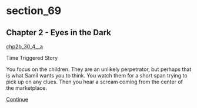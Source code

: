 
# section_69

## Chapter 2 - Eyes in the Dark

[chp2b_30_4__a](../../decomp/app/src/main/res/raw/chp2b_30_4__a.mp3 ':include :type=audio')

Time Triggered Story

You focus on the children. They are an unlikely perpetrator, but perhaps that is what Samil wants you to think. You watch them for a short span trying to pick up on any clues. Then you hear a scream coming from the center of the marketplace.

[Continue](output/chapter2/section_72.md)


